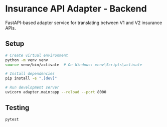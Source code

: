 # Insurance API Adapter - Backend

FastAPI-based adapter service for translating between V1 and V2 insurance APIs.

## Setup

```bash
# Create virtual environment
python -m venv venv
source venv/bin/activate  # On Windows: venv\Scripts\activate

# Install dependencies
pip install -e ".[dev]"

# Run development server
uvicorn adapter.main:app --reload --port 8000
```

## Testing

```bash
pytest
```
